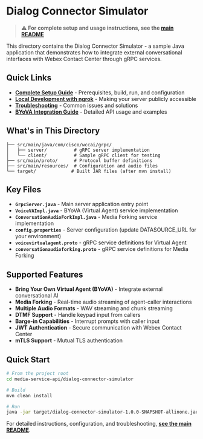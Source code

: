 # Dialog Connector Simulator

> **⚠️ For complete setup and usage instructions, see the [main README](../../README.md#quick-start-section)**

This directory contains the Dialog Connector Simulator - a sample Java application that demonstrates how to integrate external conversational interfaces with Webex Contact Center through gRPC services.

## Quick Links

- **[Complete Setup Guide](../../README.md#quick-start-section)** - Prerequisites, build, run, and configuration
- **[Local Development with ngrok](../../README.md#local-dev-section)** - Making your server publicly accessible
- **[Troubleshooting](../../README.md#troubleshooting-section)** - Common issues and solutions
- **[BYoVA Integration Guide](../../README.md#byova-getting-started-section)** - Detailed API usage and examples

## What's in This Directory

```
├── src/main/java/com/cisco/wccai/grpc/
│   ├── server/          # gRPC server implementation
│   └── client/          # Sample gRPC client for testing
├── src/main/proto/      # Protocol buffer definitions
├── src/main/resources/  # Configuration and audio files
└── target/             # Built JAR files (after mvn install)
```

## Key Files

- **`GrpcServer.java`** - Main server application entry point
- **`VoiceVAImpl.java`** - BYoVA (Virtual Agent) service implementation
- **`ConversationAudioForkImpl.java`** - Media Forking service implementation
- **`config.properties`** - Server configuration (update DATASOURCE_URL for your environment)
- **`voicevirtualagent.proto`** - gRPC service definitions for Virtual Agent
- **`conversationaudioforking.proto`** - gRPC service definitions for Media Forking

## Supported Features

- **Bring Your Own Virtual Agent (BYoVA)** - Integrate external conversational AI
- **Media Forking** - Real-time audio streaming of agent-caller interactions
- **Multiple Audio Formats** - WAV streaming and chunk streaming
- **DTMF Support** - Handle keypad input from callers
- **Barge-in Capabilities** - Interrupt prompts with caller input
- **JWT Authentication** - Secure communication with Webex Contact Center
- **mTLS Support** - Mutual TLS authentication

## Quick Start

```bash
# From the project root
cd media-service-api/dialog-connector-simulator

# Build
mvn clean install

# Run
java -jar target/dialog-connector-simulator-1.0.0-SNAPSHOT-allinone.jar
```

For detailed instructions, configuration, and troubleshooting, **[see the main README](../../README.md#quick-start-section)**.
